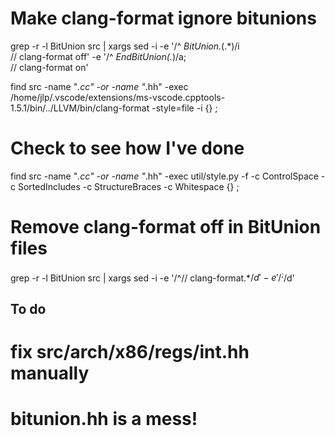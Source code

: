 

# Make clang-format ignore bitunions
grep -r -l BitUnion src | xargs sed -i -e '/^ *BitUnion.*(.*)/i \
// clang-format off' -e '/^ *EndBitUnion(.*)/a; \
// clang-format on'

find src -name "*.cc" -or -name "*.hh" -exec /home/jlp/.vscode/extensions/ms-vscode.cpptools-1.5.1/bin/../LLVM/bin/clang-format -style=file -i {} \;

# Check to see how I've done
find src -name "*.cc" -or -name "*.hh" -exec util/style.py -f -c ControlSpace -c SortedIncludes -c StructureBraces -c Whitespace {} \;

# Remove clang-format off in BitUnion files
grep -r -l BitUnion src | xargs sed -i -e '/^\/\/ clang-format.*$/d' -e '/^;$/d'

## To do


# fix src/arch/x86/regs/int.hh manually
# bitunion.hh is a mess!
